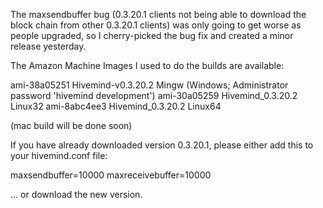 The maxsendbuffer bug (0.3.20.1 clients not being able to download the block chain from other 0.3.20.1 clients) was only going to get
worse as people upgraded, so I cherry-picked the bug fix and created a minor release yesterday.

The Amazon Machine Images I used to do the builds are available:

  ami-38a05251   Hivemind-v0.3.20.2 Mingw    (Windows; Administrator password 'hivemind development')
  ami-30a05259   Hivemind_0.3.20.2 Linux32
  ami-8abc4ee3   Hivemind_0.3.20.2 Linux64

(mac build will be done soon)

If you have already downloaded version 0.3.20.1, please either add this to your hivemind.conf file:

  maxsendbuffer=10000
  maxreceivebuffer=10000

... or download the new version.

